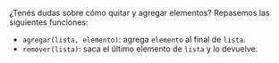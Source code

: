 ¿Tenés dudas sobre cómo quitar y agregar elementos? Repasemos las siguientes funciones:

* `agregar(lista, elemento)`: agrega `elemento` al final de `lista`.
* `remover(lista)`: saca el último elemento de `lista` y lo devuelve.